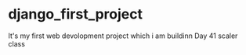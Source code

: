 # django_first_project
It's my first web devolopment project which i am buildinn Day 41 scaler class
